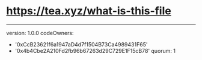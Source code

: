 # https://tea.xyz/what-is-this-file
---
version: 1.0.0
codeOwners:
  - '0xCcB23621f6a1947aD4d7f1504B73Ca4989431F65'
  - '0x4b4Cbe2A210Fd2fb96b67263d29C729E1F15cB78'
quorum: 1

